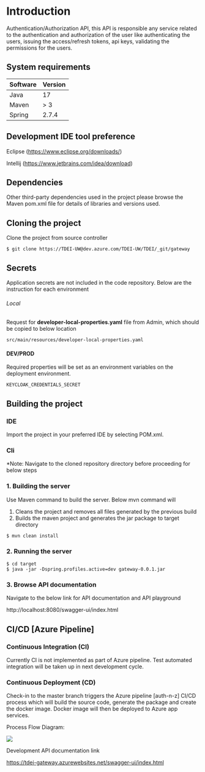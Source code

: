 # Introduction

Authentication/Authorization API, this API is responsible any service related to the authentication and authorization of
the
user like authenticating the users, issuing the access/refresh tokens, api keys, validating the permissions for the
users.

## System requirements

| Software | Version |
|----------|---------|
| Java     | 17      |
| Maven    | > 3     |
| Spring   | 2.7.4   |

## Development IDE tool preference

Eclipse (https://www.eclipse.org/downloads/)

Intellij (https://www.jetbrains.com/idea/download)

## Dependencies

Other third-party dependencies used in the project please browse the Maven pom.xml file for details of libraries and
versions used.

## Cloning the project

Clone the project from source controller

```
$ git clone https://TDEI-UW@dev.azure.com/TDEI-UW/TDEI/_git/gateway
```

## Secrets

Application secrets are not included in the code repository. Below are the instruction for each environment

###### Local

Request for **developer-local-properties.yaml** file from Admin, which should be copied to below location

```src/main/resources/developer-local-properties.yaml```

#### DEV/PROD

Required properties will be set as an environment variables on the deployment environment.

    KEYCLOAK_CREDENTIALS_SECRET

## Building the project

### IDE

Import the project in your preferred IDE by selecting POM.xml.

### Cli

*Note: Navigate to the cloned repository directory before proceeding for below steps

### 1. Building the server

Use Maven command to build the server. Below mvn command will

1. Cleans the project and removes all files generated by the previous build
2. Builds the maven project and generates the jar package to target directory

```
$ mvn clean install
```

### 2. Running the server

```
$ cd target
$ java -jar -Dspring.profiles.active=dev gateway-0.0.1.jar
```

### 3. Browse API documentation

Navigate to the below link for API documentation and API playground

http://localhost:8080/swagger-ui/index.html

## CI/CD [Azure Pipeline]

### Continuous Integration (CI)

Currently CI is not implemented as part of Azure pipeline. Test automated integration will be taken up in next
development cycle.

### Continuous Deployment (CD)

Check-in to the master branch triggers the Azure pipeline [auth-n-z] CI/CD process which will build the source code,
generate the package and create the docker image. Docker image will then be deployed to Azure app services.

Process Flow Diagram:

![](src/main/resources/static/images/deployment-pipeline.png)

Development API documentation link

https://tdei-gateway.azurewebsites.net/swagger-ui/index.html